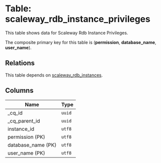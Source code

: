 # Table: scaleway_rdb_instance_privileges

This table shows data for Scaleway Rdb Instance Privileges.

The composite primary key for this table is (**permission**, **database_name**, **user_name**).

## Relations

This table depends on [scaleway_rdb_instances](scaleway_rdb_instances.md).

## Columns

| Name          | Type          |
| ------------- | ------------- |
|_cq_id|`uuid`|
|_cq_parent_id|`uuid`|
|instance_id|`utf8`|
|permission (PK)|`utf8`|
|database_name (PK)|`utf8`|
|user_name (PK)|`utf8`|